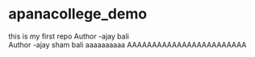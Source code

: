 # apanacollege_demo
this is my first repo
Author -ajay bali
<br>
Author -ajay  sham bali 
aaaaaaaaaa
AAAAAAAAAAAAAAAAAAAAAAAA
